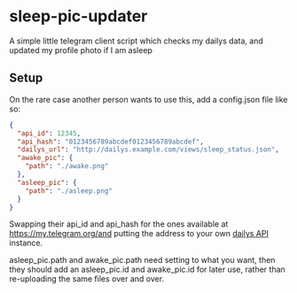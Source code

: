 # sleep-pic-updater
A simple little telegram client script which checks my dailys data, and updated my profile photo if I am asleep


## Setup

On the rare case another person wants to use this, add a config.json file like so:
```json
{
  "api_id": 12345,
  "api_hash": "0123456789abcdef0123456789abcdef",
  "dailys_url": "http://dailys.example.com/views/sleep_status.json",
  "awake_pic": {
    "path": "./awake.png"
  },
  "asleep_pic": {
    "path": "./asleep.png"
  }
}
```
Swapping their api_id and api_hash for the ones available at https://my.telegram.org/and putting the address to your own [dailys API](https://github.com/joshcoales/Dailys-API) instance.

asleep_pic.path and awake_pic.path need setting to what you want, then they should add an asleep_pic.id and awake_pic.id for later use, rather than re-uploading the same files over and over.